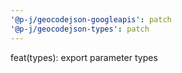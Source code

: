 ```yaml
---
'@p-j/geocodejson-googleapis': patch
'@p-j/geocodejson-types': patch
---
```


feat(types): export parameter types
